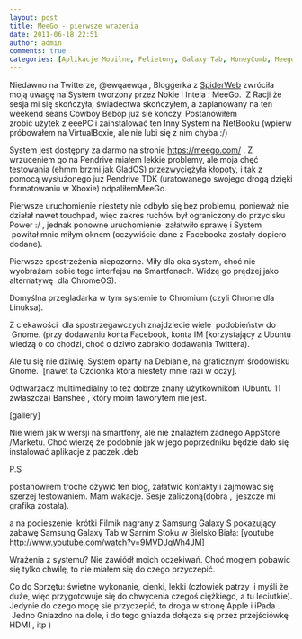 ```yaml
---
layout: post
title: MeeGo - pierwsze wrażenia
date: 2011-06-18 22:51
author: admin
comments: true
categories: [Aplikacje Mobilne, Felietony, Galaxy Tab, HoneyComb, Meego, Pierwsze Wrażenia, Recenzja, Testy]
---
```

Niedawno na Twitterze, @ewqaewqa , Bloggerka z <a href="http://www.spidersweb.pl/author/ewqaewqa">SpiderWeb</a> zwróciła moją uwagę na System tworzony przez Nokie i Intela : MeeGo.  Z Racji że sesja mi się skończyła, świadectwa skończyłem, a zaplanowany na ten weekend seans Cowboy Bebop już sie kończy. Postanowiłem zrobić użytek z eeePC i zainstalować ten Inny System na NetBooku (wpierw próbowałem na VirtualBoxie, ale nie lubi się z nim chyba :/)

System jest dostępny za darmo na stronie <a href="https://meego.com/">https://meego.com/</a> . Z wrzuceniem go na Pendrive miałem lekkie problemy, ale moja chęć testowania (ehmm brzmi jak GladOS) przezwyciężyła kłopoty, i tak z pomocą wysłużonego już Pendrive TDK (uratowanego swojego drogą dzięki formatowaniu w Xboxie) odpaliłemMeeGo.

Pierwsze uruchomienie niestety nie odbyło się bez problemu, ponieważ nie działał nawet touchpad, więc zakres ruchów był ograniczony do przycisku Power :/ , jednak ponowne uruchomienie  załatwiło sprawę i System  powitał mnie miłym oknem (oczywiście dane z Facebooka zostały dopiero dodane).

Pierwsze spostrzeżenia niepozorne. Miły dla oka system, choć nie wyobrażam sobie tego interfejsu na Smartfonach. Widzę go prędzej jako alternatywę  dla ChromeOS).

Domyślna przegladarka w tym systemie to Chromium (czyli Chrome dla Linuksa).

Z ciekawości  dla spostrzegawczych znajdziecie wiele  podobieństw do  Gnome. (przy dodawaniu konta Facebook, konta IM [korzystający z Ubuntu wiedzą o co chodzi, choć o dziwo zabrakło dodawania Twittera).

Ale tu się nie dziwię. System oparty na Debianie, na graficznym środowisku Gnome.  [nawet ta Czcionka która niestety mnie razi w oczy].

Odtwarzacz multimedialny to też dobrze znany użytkownikom (Ubuntu 11 zwłaszcza) Banshee , który moim faworytem nie jest.

[gallery]

Nie wiem jak w wersji na smartfony, ale nie znalazłem żadnego AppStore /Marketu. Choć wierzę że podobnie jak w jego poprzedniku będzie dało się instalować aplikacje z paczek .deb

P.S

postanowiłem troche ożywić ten blog, załatwić kontakty i zajmować się szerzej testowaniem. Mam wakacje. Sesje zaliczoną(dobra ,  jeszcze mi grafika została).

a na pocieszenie  krótki Filmik nagrany z Samsung Galaxy S pokazujący zabawę Samsung Galaxy Tab w Sarnim Stoku w Bielsko Biała:
[youtube http://www.youtube.com/watch?v=9MVDJqWh4JM]

Wrażenia z systemu? Nie zawiódł moich oczekiwań. Choć mogłem pobawic się tylko chwilę, to nie miałem się do czego przyczepić.

Co do Sprzętu: świetne wykonanie, cienki, lekki (człowiek patrzy  i myśli że duże, więc przygotowuje się do chwycenia czegoś ciężkiego, a tu leciutkie). Jedynie do czego mogę sie przyczepić, to droga w stronę Apple i iPada .  Jedno Gniazdno na dole, i do tego gniazda dołącza się przez przejściówkę HDMI , itp )
